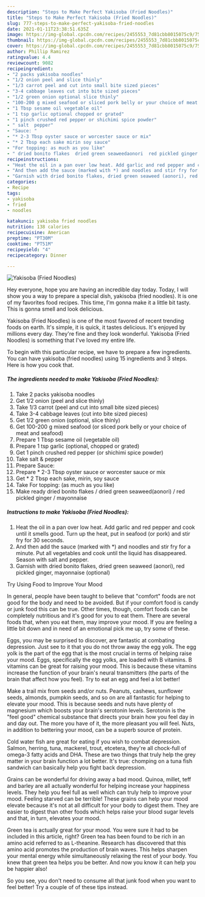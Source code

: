 ```yaml
---
description: "Steps to Make Perfect Yakisoba (Fried Noodles)"
title: "Steps to Make Perfect Yakisoba (Fried Noodles)"
slug: 777-steps-to-make-perfect-yakisoba-fried-noodles
date: 2021-01-11T23:38:51.635Z
image: https://img-global.cpcdn.com/recipes/2455553_7d81cbb8015075c9/751x532cq70/yakisoba-fried-noodles-recipe-main-photo.jpg
thumbnail: https://img-global.cpcdn.com/recipes/2455553_7d81cbb8015075c9/751x532cq70/yakisoba-fried-noodles-recipe-main-photo.jpg
cover: https://img-global.cpcdn.com/recipes/2455553_7d81cbb8015075c9/751x532cq70/yakisoba-fried-noodles-recipe-main-photo.jpg
author: Phillip Ramirez
ratingvalue: 4.4
reviewcount: 9082
recipeingredient:
- "2 packs yakisoba noodles"
- "1/2 onion peel and slice thinly"
- "1/3 carrot peel and cut into small bite sized pieces"
- "3-4 cabbage leaves cut into bite sized pieces"
- "1/2 green onion optional slice thinly"
- "100-200 g mixed seafood or sliced pork belly or your choice of meat and seafood"
- "1 Tbsp sesame oil vegetable oil"
- "1 tsp garlic optional chopped or grated"
- "1 pinch crushed red pepper or shichimi spice powder"
- " salt  pepper"
- "Sauce: "
- "* 2-3 Tbsp oyster sauce or worcester sauce or mix"
- "* 2 Tbsp each sake mirin soy sauce"
- "For topping: as much as you like"
- " dried bonito flakes  dried green seaweedaonori  red pickled ginger  mayonnaise"
recipeinstructions:
- "Heat the oil in a pan over low heat. Add garlic and red pepper and cook until it smells good. Turn up the heat, put in seafood (or pork) and stir fry for 30 seconds."
- "And then add the sauce (marked with *) and noodles and stir fry for a minute. Put all vegetables and cook until the liquid has disappeared. Season with salt and pepper."
- "Garnish with dried bonito flakes, dried green seaweed (aonori), red pickled ginger, mayonnaise (optional)"
categories:
- Recipe
tags:
- yakisoba
- fried
- noodles

katakunci: yakisoba fried noodles 
nutrition: 138 calories
recipecuisine: American
preptime: "PT30M"
cooktime: "PT51M"
recipeyield: "4"
recipecategory: Dinner

---
```



![Yakisoba (Fried Noodles)](https://img-global.cpcdn.com/recipes/2455553_7d81cbb8015075c9/751x532cq70/yakisoba-fried-noodles-recipe-main-photo.jpg)

Hey everyone, hope you are having an incredible day today. Today, I will show you a way to prepare a special dish, yakisoba (fried noodles). It is one of my favorites food recipes. This time, I'm gonna make it a little bit tasty. This is gonna smell and look delicious.

Yakisoba (Fried Noodles) is one of the most favored of recent trending foods on earth. It's simple, it is quick, it tastes delicious. It's enjoyed by millions every day. They're fine and they look wonderful. Yakisoba (Fried Noodles) is something that I've loved my entire life.




To begin with this particular recipe, we have to prepare a few ingredients. You can have yakisoba (fried noodles) using 15 ingredients and 3 steps. Here is how you cook that.

<!--inarticleads1-->

##### The ingredients needed to make Yakisoba (Fried Noodles):

1. Take 2 packs yakisoba noodles
1. Get 1/2 onion (peel and slice thinly)
1. Take 1/3 carrot (peel and cut into small bite sized pieces)
1. Take 3-4 cabbage leaves (cut into bite sized pieces)
1. Get 1/2 green onion (optional, slice thinly)
1. Get 100-200 g mixed seafood (or sliced pork belly or your choice of meat and seafood)
1. Prepare 1 Tbsp sesame oil (vegetable oil)
1. Prepare 1 tsp garlic (optional, chopped or grated)
1. Get 1 pinch crushed red pepper (or shichimi spice powder)
1. Take  salt &amp; pepper
1. Prepare Sauce: 
1. Prepare * 2-3 Tbsp oyster sauce or worcester sauce or mix
1. Get * 2 Tbsp each sake, mirin, soy sauce
1. Take For topping: (as much as you like)
1. Make ready  dried bonito flakes / dried green seaweed(aonori) / red pickled ginger / mayonnaise




<!--inarticleads2-->

##### Instructions to make Yakisoba (Fried Noodles):

1. Heat the oil in a pan over low heat. Add garlic and red pepper and cook until it smells good. Turn up the heat, put in seafood (or pork) and stir fry for 30 seconds.
1. And then add the sauce (marked with *) and noodles and stir fry for a minute. Put all vegetables and cook until the liquid has disappeared. Season with salt and pepper.
1. Garnish with dried bonito flakes, dried green seaweed (aonori), red pickled ginger, mayonnaise (optional)




Try Using Food to Improve Your Mood


In general, people have been taught to believe that "comfort" foods are not good for the body and need to be avoided. But if your comfort food is candy or junk food this can be true. Other times, though, comfort foods can be completely nutritious and it's good for you to eat them. There are several foods that, when you eat them, may improve your mood. If you are feeling a little bit down and in need of an emotional pick me up, try some of these.

Eggs, you may be surprised to discover, are fantastic at combating depression. Just see to it that you do not throw away the egg yolk. The egg yolk is the part of the egg that is the most crucial in terms of helping raise your mood. Eggs, specifically the egg yolks, are loaded with B vitamins. B vitamins can be great for raising your mood. This is because these vitamins increase the function of your brain's neural transmitters (the parts of the brain that affect how you feel). Try to eat an egg and feel a lot better!

Make a trail mix from seeds and/or nuts. Peanuts, cashews, sunflower seeds, almonds, pumpkin seeds, and so on are all fantastic for helping to elevate your mood. This is because seeds and nuts have plenty of magnesium which boosts your brain's serotonin levels. Serotonin is the "feel good" chemical substance that directs your brain how you feel day in and day out. The more you have of it, the more pleasant you will feel. Nuts, in addition to bettering your mood, can be a superb source of protein.

Cold water fish are great for eating if you wish to combat depression. Salmon, herring, tuna, mackerel, trout, etcetera, they're all chock-full of omega-3 fatty acids and DHA. These are two things that truly help the grey matter in your brain function a lot better. It's true: chomping on a tuna fish sandwich can basically help you fight back depression. 

Grains can be wonderful for driving away a bad mood. Quinoa, millet, teff and barley are all actually wonderful for helping increase your happiness levels. They help you feel full as well which can truly help to improve your mood. Feeling starved can be terrible! These grains can help your mood elevate because it's not at all difficult for your body to digest them. They are easier to digest than other foods which helps raise your blood sugar levels and that, in turn, elevates your mood.

Green tea is actually great for your mood. You were sure it had to be included in this article, right? Green tea has been found to be rich in an amino acid referred to as L-theanine. Research has discovered that this amino acid promotes the production of brain waves. This helps sharpen your mental energy while simultaneously relaxing the rest of your body. You knew that green tea helps you be better. And now you know it can help you be happier also!

So you see, you don't need to consume all that junk food when you want to feel better! Try  a  couple of  of  these  tips  instead.

